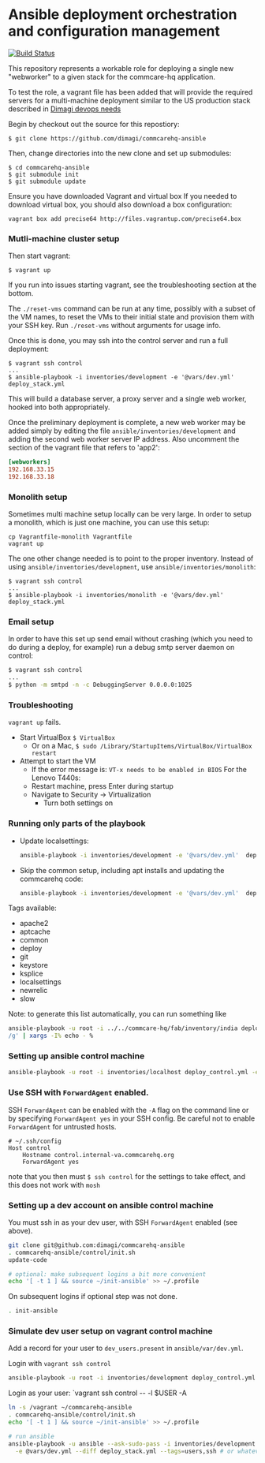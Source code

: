 # Ansible deployment orchestration and configuration management

[![Build
Status](https://travis-ci.org/dimagi/commcarehq-ansible.svg?branch=master)](https://travis-ci.org/dimagi/commcarehq-ansible)

This repository represents a workable role for deploying a single new
"webworker" to a given stack for the commcare-hq application.

To test the role, a vagrant file has been added that will provide the required
servers for a multi-machine deployment similar to the US production stack
described in
[Dimagi devops needs](https://docs.google.com/document/d/1tQFDC56SU8N1M-1abDWpnQKti2zYroTPBC2EmeIM8SA/pub)

Begin by checkout out the source for this repostiory:

```
$ git clone https://github.com/dimagi/commcarehq-ansible
```

Then, change directories into the new clone and set up submodules:

```
$ cd commcarehq-ansible
$ git submodule init
$ git submodule update
```

Ensure you have downloaded Vagrant and virtual box
If you needed to download virtual box, you should also download a box configuration:
```
vagrant box add precise64 http://files.vagrantup.com/precise64.box
```

### Mutli-machine cluster setup

Then start vagrant:

```
$ vagrant up
```

If you run into issues starting vagrant, see the troubleshooting section at the bottom.

The `./reset-vms` command can be run at any time, possibly with a subset of the
VM names, to reset the VMs to their initial state and provision them with your
SSH key. Run `./reset-vms` without arguments for usage info.

Once this is done, you may ssh into the control server and run a full deployment:

```
$ vagrant ssh control
...
$ ansible-playbook -i inventories/development -e '@vars/dev.yml' deploy_stack.yml
```

This will build a database server, a proxy server and a single web worker,
hooked into both appropriately.

Once the preliminary deployment is complete, a new web worker may be added
simply by editing the file `ansible/inventories/development` and adding the second
web worker server IP address. Also uncomment the section of the vagrant file that refers to 'app2':

```ini
[webworkers]
192.168.33.15
192.168.33.18
```

### Monolith setup

Sometimes multi machine setup locally can be very large. In order to setup a monolith, which is just one machine, you can use this setup:
```
cp Vagrantfile-monolith Vagrantfile
vagrant up
```
The one other change needed is to point to the proper inventory. Instead of using `ansible/inventories/development`, use `ansible/inventories/monolith`:

```
$ vagrant ssh control
...
$ ansible-playbook -i inventories/monolith -e '@vars/dev.yml' deploy_stack.yml
```

### Email setup

In order to have this set up send email without crashing
(which you need to do during a deploy, for example)
run a debug smtp server daemon on control:

```bash
$ vagrant ssh control
...
$ python -m smtpd -n -c DebuggingServer 0.0.0.0:1025
```

### Troubleshooting

`vagrant up` fails.
* Start VirtualBox `$ VirtualBox`
  * Or on a Mac, `$ sudo /Library/StartupItems/VirtualBox/VirtualBox restart`
* Attempt to start the VM
  * If the error message is: `VT-x needs to be enabled in BIOS`
For the Lenovo T440s: 
  * Restart machine, press Enter during startup
  * Navigate to Security -> Virtualization
    * Turn both settings on


### Running only parts of the playbook

- Update localsettings:
  ```bash
  ansible-playbook -i inventories/development -e '@vars/dev.yml'  deploy_stack.yml --tags=localsettings
  ```
- Skip the common setup, including apt installs and updating the commcarehq code:
  ```bash
  ansible-playbook -i inventories/development -e '@vars/dev.yml'  deploy_stack.yml --skip-tags=common
  ```

Tags available:

- apache2
- aptcache
- common
- deploy
- git
- keystore
- ksplice
- localsettings
- newrelic
- slow

Note: to generate this list automatically, you can run something like

```bash
ansible-playbook -u root -i ../../commcare-hq/fab/inventory/india deploy_stack.yml -e "@../config/india/india.yml" --tags= | sed 's/ERROR: tag(s) not found in playbook: .  possible values: //g' | sed 's/,/\
/g' | xargs -I% echo - %
```


### Setting up ansible control machine

```bash
ansible-playbook -u root -i inventories/localhost deploy_control.yml -e "@../config/$ENV/$ENV.yml" --ask-sudo-pass
```

### Use SSH with `ForwardAgent` enabled.

SSH `ForwardAgent` can be enabled with the `-A` flag on the command line or by
specifying `ForwardAgent yes` in your SSH config. Be careful not to enable
`ForwardAgent` for untrusted hosts.

```
# ~/.ssh/config
Host control
    Hostname control.internal-va.commcarehq.org
    ForwardAgent yes
```
note that you then must `$ ssh control` for the settings to take effect, and this
does not work with `mosh`

### Setting up a dev account on ansible control machine

You must ssh in as your dev user, with SSH `ForwardAgent` enabled (see above).

```bash
git clone git@github.com:dimagi/commcarehq-ansible
. commcarehq-ansible/control/init.sh
update-code

# optional: make subsequent logins a bit more convenient
echo '[ -t 1 ] && source ~/init-ansible' >> ~/.profile
```

On subsequent logins if optional step was not done.

```bash
. init-ansible
```


### Simulate dev user setup on vagrant control machine

Add a record for your user to `dev_users.present` in `ansible/var/dev.yml`.

Login with `vagrant ssh control`

```bash
ansible-playbook -u root -i inventories/development deploy_control.yml -e @vars/dev.yml --diff
```

Login as your user: `vagrant ssh control -- -l $USER -A

```bash
ln -s /vagrant ~/commcarehq-ansible
. commcarehq-ansible/control/init.sh
echo '[ -t 1 ] && source ~/init-ansible' >> ~/.profile

# run ansible
ansible-playbook -u ansible --ask-sudo-pass -i inventories/development \
  -e @vars/dev.yml --diff deploy_stack.yml --tags=users,ssh # or whatever
```
